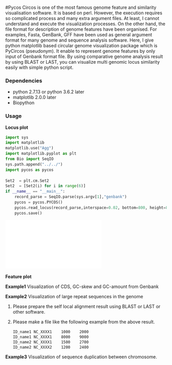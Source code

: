 #Pycos
Circos is one of the most famous genome feature and similarity visualisation software. It is based on perl.  However, the execution requires so complicated process  and many extra argument files. At least, I cannot understand and execute the visualization processes. On the other hand, the file format for description of genome features have been organised. For examples, Fasta, GenBank, GFF have been used as general argument format for many genome and sequence analysis software. Here, I give python matplotlib based circular genome visualization package which is PyCircos (pseudonym). It enable to represent genome  features by only input of Genbank format file. By using comparative genome analysis result  by using BLAST or LAST, you can visualize multi genomic locus similarity easily with simple python script. 

### Dependencies

- python 2.7.13 or python 3.6.2 later
- matplotlib 2.0.0 later
- Biopython

### Usage

__Locus plot__ 

````python
import sys 
import matplotlib 
matplotlib.use("Agg")
import matplotlib.pyplot as plt 
from Bio import SeqIO
sys.path.append("../../")
import pycos as pycos

Set2  = plt.cm.Set2
Set2  = [Set2(i) for i in range(6)]
if __name__ == "__main__":
    record_parse = SeqIO.parse(sys.argv[1],"genbank")
    pycos = pycos.PYCOS()
    pycos.read_locus(record_parse,interspace=0.02, bottom=800, height=80, requirement=lambda x: "NC_0032" in x, color_list=Set2)    
    pycos.save()
````
![img1](img/multi_locus.pdf)

__Feature plot__ 



__Example1__ Visualization of CDS, GC-skew and GC-amount from Genbank



__Example2__ Visualization of large repeat sequences in the  genome

1. Please prepare the self local alignment result  using BLAST or LAST or other software.

2. Please make a file like the following example from the above result.

   ````
   ID_name1	NC_XXXX1	1000	2000
   ID_name1	NC_XXXX1	8000	9000
   ID_name2	NC_XXXX1	1500	2700
   ID_name2	NC_XXXX2	1200	2400
   ````

__Example3__ Visualization of sequence duplication between chromosome.
